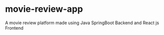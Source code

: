 # movie-review-app
A movie review platform made using Java SpringBoot Backend and React js Frontend
